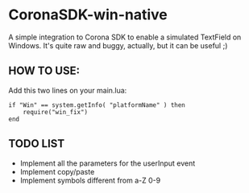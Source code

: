 CoronaSDK-win-native
====================

A simple integration to Corona SDK to enable a simulated TextField on Windows.
It's quite raw and buggy, actually, but it can be useful ;)


## HOW TO USE: ##

Add this two lines on your main.lua:

    if "Win" == system.getInfo( "platformName" ) then
    	require("win_fix")
    end

## TODO LIST ##
 -  Implement all the parameters for the userInput event
 -  Implement copy/paste
 -  Implement symbols different from a-Z 0-9

